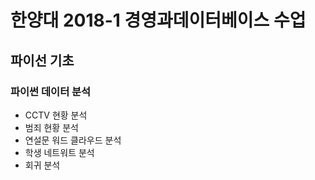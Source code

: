 # 한양대 2018-1 경영과데이터베이스 수업
## 파이선 기초
### 파이썬 데이터 분석
- CCTV 현황 분석
- 범죄 현황 분석
- 연설문 워드 클라우드 분석
- 학생 네트워트 분석
- 회귀 분석 
